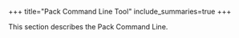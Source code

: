 +++
title="Pack Command Line Tool"
include_summaries=true
+++

This section describes the Pack Command Line.
